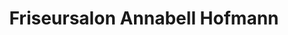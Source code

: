 ---
title: "Friseursalon Annabell Hofmann"
url: /ebsdorfergrund/friseursalon-annabell-hofmann/
shop: Friseur
---